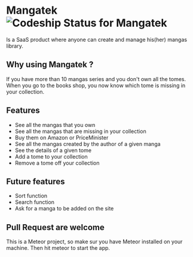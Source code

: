 # Mangatek ![Codeship Status for Mangatek](https://codeship.com/projects/4a154410-a834-0133-19e4-260181bada64/status?branch=master)

Is a SaaS product where anyone can create and manage his(her) mangas library.

## Why using Mangatek ?

If you have more than 10 mangas series and you don't own all the tomes.
When you go to the books shop, you now know which tome is missing in your collection.

## Features

* See all the mangas that you own
* See all the mangas that are missing in your collection
* Buy them on Amazon or PriceMinister
* See all the mangas created by the author of a given manga
* See the details of a given tome
* Add a tome to your collection
* Remove a tome off your collection

## Future features

* Sort function
* Search function
* Ask for a manga to be added on the site

## Pull Request are welcome

This is a Meteor project, so make sur you have Meteor installed on your machine.
Then hit meteor to start the app.
